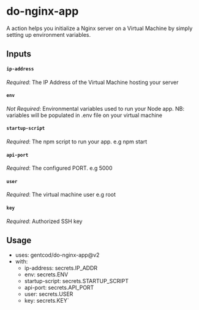 # do-nginx-app

A action helps you initialize a Nginx server on a Virtual Machine by simply setting up environment variables.

## Inputs

#### `ip-address`
*Required*: The IP Address of the Virtual Machine hosting your server

#### `env`
*Not Required*: Environmental variables used to run your Node app. NB: variables will be populated in .env file on your virtual machine

#### `startup-script`
*Required*: The npm script to run your app. e.g npm start

#### `api-port`
*Required*: The configured PORT. e.g 5000

#### `user`
*Required*: The virtual machine user e.g root

#### `key`
*Required*: Authorized SSH key

## Usage
- uses: gentcod/do-nginx-app@v2
- with:
   - ip-address: secrets.IP_ADDR
   - env: secrets.ENV
   - startup-script: secrets.STARTUP_SCRIPT
   - api-port: secrets.API_PORT
   - user: secrets.USER
   - key: secrets.KEY`
